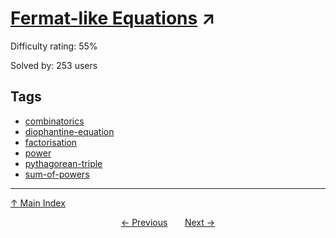 # [Fermat-like Equations](https://projecteuler.net/problem=678) ↗️

Difficulty rating: 55%

Solved by: 253 users
## Tags

- [combinatorics](../tags/combinatorics.md)
- [diophantine-equation](../tags/diophantine-equation.md)
- [factorisation](../tags/factorisation.md)
- [power](../tags/power.md)
- [pythagorean-triple](../tags/pythagorean-triple.md)
- [sum-of-powers](../tags/sum-of-powers.md)



---

[↑ Main Index](../README.md)


<div align=center><a href='677.md'>← Previous</a> &nbsp;&nbsp; &nbsp;&nbsp;  <a href='679.md'>Next →</a></div>
